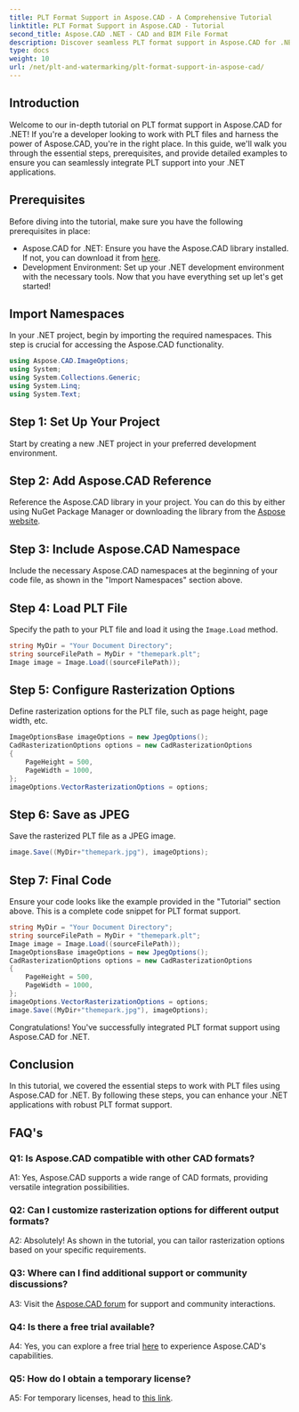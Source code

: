 ```yaml
---
title: PLT Format Support in Aspose.CAD - A Comprehensive Tutorial
linktitle: PLT Format Support in Aspose.CAD - Tutorial
second_title: Aspose.CAD .NET - CAD and BIM File Format
description: Discover seamless PLT format support in Aspose.CAD for .NET. Follow our step-by-step guide for integrating PLT files into your .NET applications effortlessly.
type: docs
weight: 10
url: /net/plt-and-watermarking/plt-format-support-in-aspose-cad/
---
```

## Introduction

Welcome to our in-depth tutorial on PLT format support in Aspose.CAD for .NET! If you're a developer looking to work with PLT files and harness the power of Aspose.CAD, you're in the right place. In this guide, we'll walk you through the essential steps, prerequisites, and provide detailed examples to ensure you can seamlessly integrate PLT support into your .NET applications.

## Prerequisites

Before diving into the tutorial, make sure you have the following prerequisites in place:
- Aspose.CAD for .NET: Ensure you have the Aspose.CAD library installed. If not, you can download it from [here](https://releases.aspose.com/cad/net/).
- Development Environment: Set up your .NET development environment with the necessary tools.
Now that you have everything set up let's get started!

## Import Namespaces

In your .NET project, begin by importing the required namespaces. This step is crucial for accessing the Aspose.CAD functionality.
```csharp
using Aspose.CAD.ImageOptions;
using System;
using System.Collections.Generic;
using System.Linq;
using System.Text;
```

## Step 1: Set Up Your Project

Start by creating a new .NET project in your preferred development environment.

## Step 2: Add Aspose.CAD Reference

Reference the Aspose.CAD library in your project. You can do this by either using NuGet Package Manager or downloading the library from the [Aspose website](https://purchase.aspose.com/buy).

## Step 3: Include Aspose.CAD Namespace

Include the necessary Aspose.CAD namespaces at the beginning of your code file, as shown in the "Import Namespaces" section above.

## Step 4: Load PLT File

Specify the path to your PLT file and load it using the `Image.Load` method.

```csharp
string MyDir = "Your Document Directory";
string sourceFilePath = MyDir + "themepark.plt";
Image image = Image.Load((sourceFilePath));
```

## Step 5: Configure Rasterization Options

Define rasterization options for the PLT file, such as page height, page width, etc.

```csharp
ImageOptionsBase imageOptions = new JpegOptions();
CadRasterizationOptions options = new CadRasterizationOptions
{
    PageHeight = 500,
    PageWidth = 1000,
};
imageOptions.VectorRasterizationOptions = options;
```

## Step 6: Save as JPEG

Save the rasterized PLT file as a JPEG image.

```csharp
image.Save((MyDir+"themepark.jpg"), imageOptions);
```

## Step 7: Final Code

Ensure your code looks like the example provided in the "Tutorial" section above. This is a complete code snippet for PLT format support.

```csharp
string MyDir = "Your Document Directory";
string sourceFilePath = MyDir + "themepark.plt";
Image image = Image.Load((sourceFilePath));
ImageOptionsBase imageOptions = new JpegOptions();
CadRasterizationOptions options = new CadRasterizationOptions
{
    PageHeight = 500,
    PageWidth = 1000,
};
imageOptions.VectorRasterizationOptions = options;
image.Save((MyDir+"themepark.jpg"), imageOptions);
```

Congratulations! You've successfully integrated PLT format support using Aspose.CAD for .NET.

## Conclusion

In this tutorial, we covered the essential steps to work with PLT files using Aspose.CAD for .NET. By following these steps, you can enhance your .NET applications with robust PLT format support.

## FAQ's

### Q1: Is Aspose.CAD compatible with other CAD formats?

A1: Yes, Aspose.CAD supports a wide range of CAD formats, providing versatile integration possibilities.

### Q2: Can I customize rasterization options for different output formats?

A2: Absolutely! As shown in the tutorial, you can tailor rasterization options based on your specific requirements.

### Q3: Where can I find additional support or community discussions?

A3: Visit the [Aspose.CAD forum](https://forum.aspose.com/c/cad/19) for support and community interactions.

### Q4: Is there a free trial available?

A4: Yes, you can explore a free trial [here](https://releases.aspose.com/) to experience Aspose.CAD's capabilities.

### Q5: How do I obtain a temporary license?

A5: For temporary licenses, head to [this link](https://purchase.aspose.com/temporary-license/).

